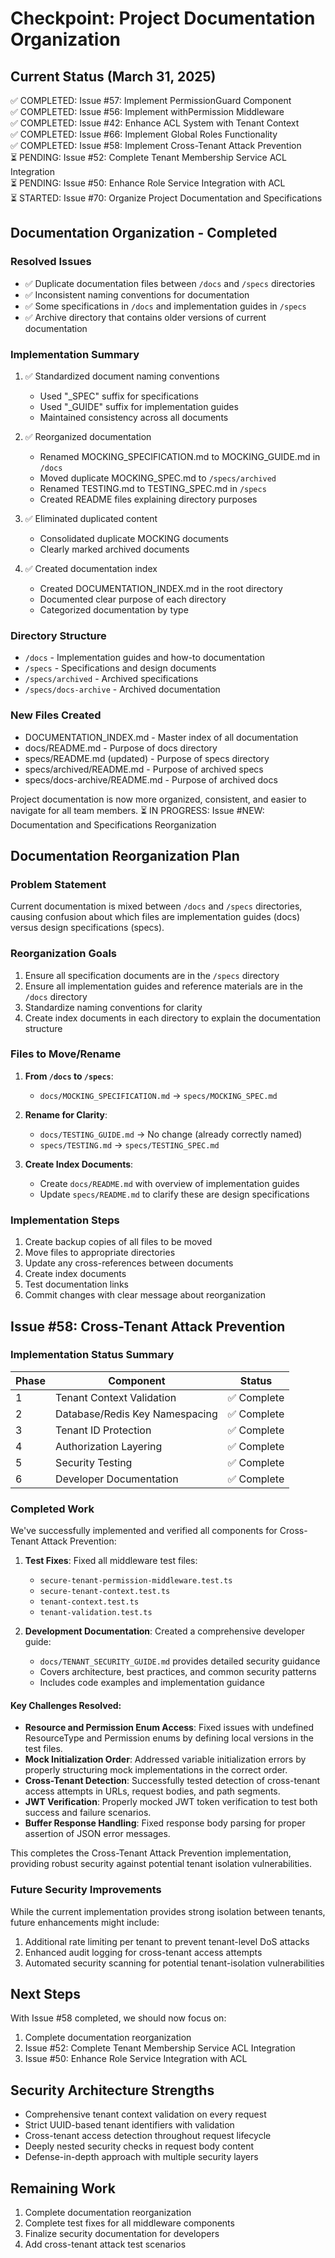 # Checkpoint: Project Documentation Organization

## Current Status (March 31, 2025)
✅ COMPLETED: Issue #57: Implement PermissionGuard Component  
✅ COMPLETED: Issue #56: Implement withPermission Middleware  
✅ COMPLETED: Issue #42: Enhance ACL System with Tenant Context  
✅ COMPLETED: Issue #66: Implement Global Roles Functionality  
✅ COMPLETED: Issue #58: Implement Cross-Tenant Attack Prevention  
⏳ PENDING: Issue #52: Complete Tenant Membership Service ACL Integration  
⏳ PENDING: Issue #50: Enhance Role Service Integration with ACL  
⏳ STARTED: Issue #70: Organize Project Documentation and Specifications

## Documentation Organization - Completed

### Resolved Issues
- ✅ Duplicate documentation files between `/docs` and `/specs` directories
- ✅ Inconsistent naming conventions for documentation
- ✅ Some specifications in `/docs` and implementation guides in `/specs`
- ✅ Archive directory that contains older versions of current documentation

### Implementation Summary
1. ✅ Standardized document naming conventions
   - Used "_SPEC" suffix for specifications
   - Used "_GUIDE" suffix for implementation guides
   - Maintained consistency across all documents

2. ✅ Reorganized documentation
   - Renamed MOCKING_SPECIFICATION.md to MOCKING_GUIDE.md in `/docs`
   - Moved duplicate MOCKING_SPEC.md to `/specs/archived`
   - Renamed TESTING.md to TESTING_SPEC.md in `/specs`
   - Created README files explaining directory purposes

3. ✅ Eliminated duplicated content
   - Consolidated duplicate MOCKING documents
   - Clearly marked archived documents

4. ✅ Created documentation index
   - Created DOCUMENTATION_INDEX.md in the root directory
   - Documented clear purpose of each directory
   - Categorized documentation by type

### Directory Structure
- `/docs` - Implementation guides and how-to documentation
- `/specs` - Specifications and design documents
- `/specs/archived` - Archived specifications
- `/specs/docs-archive` - Archived documentation

### New Files Created
- DOCUMENTATION_INDEX.md - Master index of all documentation
- docs/README.md - Purpose of docs directory
- specs/README.md (updated) - Purpose of specs directory
- specs/archived/README.md - Purpose of archived specs
- specs/docs-archive/README.md - Purpose of archived docs

Project documentation is now more organized, consistent, and easier to navigate for all team members.
⏳ IN PROGRESS: Issue #NEW: Documentation and Specifications Reorganization

## Documentation Reorganization Plan

### Problem Statement
Current documentation is mixed between `/docs` and `/specs` directories, causing confusion about which files are implementation guides (docs) versus design specifications (specs).

### Reorganization Goals
1. Ensure all specification documents are in the `/specs` directory
2. Ensure all implementation guides and reference materials are in the `/docs` directory
3. Standardize naming conventions for clarity
4. Create index documents in each directory to explain the documentation structure

### Files to Move/Rename
1. **From `/docs` to `/specs`**:
   - `docs/MOCKING_SPECIFICATION.md` → `specs/MOCKING_SPEC.md`

2. **Rename for Clarity**:
   - `docs/TESTING_GUIDE.md` → No change (already correctly named)
   - `specs/TESTING.md` → `specs/TESTING_SPEC.md`

3. **Create Index Documents**:
   - Create `docs/README.md` with overview of implementation guides
   - Update `specs/README.md` to clarify these are design specifications

### Implementation Steps
1. Create backup copies of all files to be moved
2. Move files to appropriate directories
3. Update any cross-references between documents
4. Create index documents
5. Test documentation links
6. Commit changes with clear message about reorganization

## Issue #58: Cross-Tenant Attack Prevention

### Implementation Status Summary
| Phase | Component | Status |
|-------|-----------|--------|
| 1 | Tenant Context Validation | ✅ Complete |
| 2 | Database/Redis Key Namespacing | ✅ Complete |
| 3 | Tenant ID Protection | ✅ Complete |
| 4 | Authorization Layering | ✅ Complete |
| 5 | Security Testing | ✅ Complete |
| 6 | Developer Documentation | ✅ Complete |

### Completed Work
We've successfully implemented and verified all components for Cross-Tenant Attack Prevention:

1. **Test Fixes**: Fixed all middleware test files:
   - `secure-tenant-permission-middleware.test.ts`
   - `secure-tenant-context.test.ts`
   - `tenant-context.test.ts`
   - `tenant-validation.test.ts`

2. **Development Documentation**: Created a comprehensive developer guide:
   - `docs/TENANT_SECURITY_GUIDE.md` provides detailed security guidance
   - Covers architecture, best practices, and common security patterns
   - Includes code examples and implementation guidance

#### Key Challenges Resolved:
- **Resource and Permission Enum Access**: Fixed issues with undefined ResourceType and Permission enums by defining local versions in the test files.
- **Mock Initialization Order**: Addressed variable initialization errors by properly structuring mock implementations in the correct order.
- **Cross-Tenant Detection**: Successfully tested detection of cross-tenant access attempts in URLs, request bodies, and path segments.
- **JWT Verification**: Properly mocked JWT token verification to test both success and failure scenarios.
- **Buffer Response Handling**: Fixed response body parsing for proper assertion of JSON error messages.

This completes the Cross-Tenant Attack Prevention implementation, providing robust security against potential tenant isolation vulnerabilities.

### Future Security Improvements
While the current implementation provides strong isolation between tenants, future enhancements might include:
1. Additional rate limiting per tenant to prevent tenant-level DoS attacks
2. Enhanced audit logging for cross-tenant access attempts
3. Automated security scanning for potential tenant-isolation vulnerabilities

## Next Steps
With Issue #58 completed, we should now focus on:
1. Complete documentation reorganization
2. Issue #52: Complete Tenant Membership Service ACL Integration
3. Issue #50: Enhance Role Service Integration with ACL

## Security Architecture Strengths
- Comprehensive tenant context validation on every request
- Strict UUID-based tenant identifiers with validation
- Cross-tenant access detection throughout request lifecycle
- Deeply nested security checks in request body content
- Defense-in-depth approach with multiple security layers

## Remaining Work
1. Complete documentation reorganization
2. Complete test fixes for all middleware components
3. Finalize security documentation for developers
4. Add cross-tenant attack test scenarios